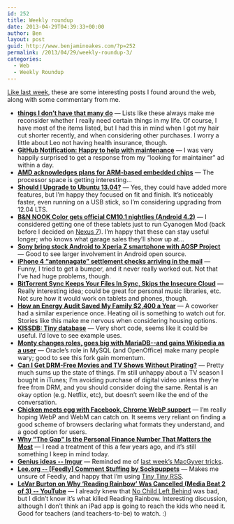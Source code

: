 ```yaml
---
id: 252
title: Weekly roundup
date: 2013-04-29T04:39:33+00:00
author: Ben
layout: post
guid: http://www.benjaminoakes.com/?p=252
permalink: /2013/04/29/weekly-roundup-3/
categories:
  - Web
  - Weekly Roundup
---
```

[Like last week](http://www.benjaminoakes.com/2013/04/22/weekly-roundup-2/), these are some interesting posts I found around the web, along with some commentary from me.

  * **<a target="_blank" href="http://mnmlist.com/havent/">things I don&#8217;t have that many do</a>** &mdash; Lists like these always make me reconsider whether I really need certain things in my life. Of course, I have most of the items listed, but I had this in mind when I got my hair cut shorter recently, and when considering other purchases. I worry a little about Leo not having health insurance, though.
  * **<a target="_blank" href="https://github.com/benjaminoakes/delayed-plugins-airbrake/issues/1">GitHub Notification: Happy to help with maintenance</a>** &mdash; I was very happily surprised to get a response from my &#8220;looking for maintainer&#8221; ad within a day.
  * **<a target="_blank" href="http://liliputing.com/2013/04/amd-acknowledges-plans-for-arm-based-embedded-chips.html?utm_source=feedburner&#038;utm_medium=feed&#038;utm_campaign=Feed%3A+Liliputing+%28Liliputing%29">AMD acknowledges plans for ARM-based embedded chips</a>** &mdash; The processor space is getting interesting...
  * **<a target="_blank" href="http://www.omgubuntu.co.uk/2013/04/should-i-upgrade-to-ubuntu-13-04?utm_source=feedburner&#038;utm_medium=feed&#038;utm_campaign=Feed%3A+d0od+%28OMG%21+Ubuntu%21%29">Should I Upgrade to Ubuntu 13.04?</a>** &mdash; Yes, they could have added more features, but I&#8217;m happy they focused on fit and finish. It&#8217;s noticeably faster, even running on a USB stick, so I&#8217;m considering upgrading from 12.04 LTS.
  * **<a target="_blank" href="http://liliputing.com/2013/04/bn-nook-color-gets-official-cm10-1-nightlies-android-4-2.html?utm_source=feedburner&#038;utm_medium=feed&#038;utm_campaign=Feed%3A+Liliputing+%28Liliputing%29">B&N NOOK Color gets official CM10.1 nightlies (Android 4.2)</a>** &mdash; I considered getting one of these tablets just to run Cyanogen Mod (back before I decided on [Nexus 7](http://www.benjaminoakes.com/2013/02/11/is-an-ipad-mini-or-a-nexus-7-better-for-a-geek/)). I&#8217;m happy that these can stay useful longer; who knows what garage sales they&#8217;ll show up at...
  * **<a target="_blank" href="http://liliputing.com/2013/04/sony-bring-stock-android-to-xperia-z-smartphone-with-aosp-project.html?utm_source=feedburner&#038;utm_medium=feed&#038;utm_campaign=Feed%3A+Liliputing+%28Liliputing%29">Sony bring stock Android to Xperia Z smartphone with AOSP Project</a>** &mdash; Good to see larger involvement in Android open source.
  * **<a target="_blank" href="http://arstechnica.com/apple/2013/04/iphone-4-antennagate-settlement-checks-arriving-in-the-mail/">iPhone 4 &#8220;antennagate&#8221; settlement checks arriving in the mail</a>** &mdash; Funny, I tried to get a bumper, and it never really worked out. Not that I&#8217;ve had huge problems, though.
  * **<a target="_blank" href="http://lifehacker.com/bittorrent-sync-keeps-your-files-in-sync-skips-the-ins-478810621">BitTorrent Sync Keeps Your Files In Sync, Skips the Insecure Cloud</a>** &mdash; Really interesting idea; could be great for personal music libraries, etc. Not sure how it would work on tablets and phones, though.
  * **<a target="_blank" href="http://lifehacker.com/how-an-energy-audit-saved-my-family-2-400-a-year-477840207">How an Energy Audit Saved My Family $2,400 a Year</a>** &mdash; A coworker had a similar experience once. Heating oil is something to watch out for. Stories like this make me nervous when considering housing options.
  * **<a target="_blank" href="http://tinyapps.org/blog/nix/201304230700_tiny_database.html">KISSDB: Tiny database</a>** &mdash; Very short code, seems like it could be useful. I&#8217;d love to see example uses.
  * **<a target="_blank" href="http://arstechnica.com/information-technology/2013/04/monty-changes-roles-goes-big-with-mariadb-and-gains-wikipedia-as-a-user/">Monty changes roles, goes big with MariaDB--and gains Wikipedia as a user</a>** &mdash; Oracle&#8217;s role in MySQL (and OpenOffice) make many people wary; good to see this fork gain momentum.
  * **<a target="_blank" href="http://lifehacker.com/can-i-get-drm-free-movies-and-tv-shows-without-pirating-477555875">Can I Get DRM-Free Movies and TV Shows Without Pirating?</a>** &mdash; Pretty much sums up the state of things. I&#8217;m still unhappy about a TV season I bought in iTunes; I&#8217;m avoiding purchase of digital video unless they&#8217;re free from DRM, and you should consider doing the same. Rental is an okay option (e.g. Netflix, etc), but doesn&#8217;t seem like the end of the conversation.
  * **<a target="_blank" href="http://arstechnica.com/information-technology/2013/04/chicken-meets-egg-with-facebook-chrome-webp-support/">Chicken meets egg with Facebook, Chrome WebP support</a>** &mdash; I&#8217;m really hoping WebP and WebM can catch on. It seems very reliant on finding a good scheme of browsers declaring what formats they understand, and a good option for users.
  * **<a target="_blank" href="http://lifehacker.com/why-the-gap-is-the-personal-finance-number-that-matte-476815605">Why "The Gap" Is the Personal Finance Number That Matters the Most</a>** &mdash; I read a treatment of this a few years ago, and it&#8217;s still something I keep in mind today.
  * **<a target="_blank" href="http://imgur.com/gallery/WYEht">Genius ideas -- Imgur</a>** &mdash; Reminded me of [last week&#8217;s MacGyver tricks](http://www.benjaminoakes.com/2013/04/22/weekly-roundup-2/).
  * **<a target="_blank" href="http://www.lee.org/blog/2013/04/05/comment-stuffing/">Lee.org -- [Feedly] Comment Stuffing by Sockpuppets</a>** &mdash; Makes me unsure of Feedly, and happy that I&#8217;m using [Tiny Tiny RSS](http://tt-rss.org/redmine/projects/tt-rss/wiki).
  * **<a target="_blank" href="http://www.youtube.com/watch?v=Gi8adI4e2Lk">LeVar Burton on Why &#8216;Reading Rainbow&#8217; Was Cancelled (Media Beat 2 of 3) -- YouTube</a>** &mdash; I already knew that [No Child Left Behind](http://en.wikipedia.org/wiki/No_child_left_behind) was bad, but I didn&#8217;t know it&#8217;s what killed Reading Rainbow. Interesting discussion, although I don&#8217;t think an iPad app is going to reach the kids who need it. Good for teachers (and teachers-to-be) to watch. :)